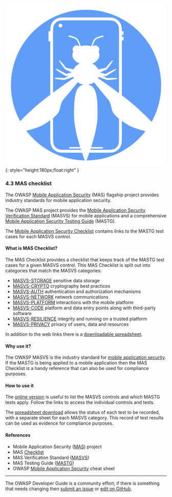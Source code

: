 ![MAS checklist logo](../assets/images/logos/mas.png "OWASP MAS checklist"){: style="height:180px;float:right" }

### 4.3 MAS checklist

The OWASP [Mobile Application Security][masproject] (MAS) flagship project provides
industry standards for mobile application security.

The OWASP MAS project provides the [Mobile Application Security Verification Standard][masvs] (MASVS)
for mobile applications and a comprehensive [Mobile Application Security Testing Guide][mastg] (MASTG).

The [Mobile Application Security Checklist][masc] contains links to the MASTG test cases for each MASVS control.

#### What is MAS Checklist?

The MAS Checklist provides a checklist that keeps track of the MASTG test cases for a given MASVS control.
This MAS Checklist is split out into categories that match the MASVS categories:

* [MASVS-STORAGE](https://mas.owasp.org/checklists/MASVS-STORAGE/) sensitive data storage
* [MASVS-CRYPTO](https://mas.owasp.org/checklists/MASVS-CRYPTO/) cryptography best practices
* [MASVS-AUTH](https://mas.owasp.org/checklists/MASVS-AUTH/) authentication and authorization mechanisms
* [MASVS-NETWORK](https://mas.owasp.org/checklists/MASVS-NETWORK/) network communications
* [MASVS-PLATFORM](https://mas.owasp.org/checklists/MASVS-PLATFORM/) interactions with the mobile platform
* [MASVS-CODE](https://mas.owasp.org/checklists/MASVS-CODE/) platform and data entry points along with third-party software
* [MASVS-RESILIENCE](https://mas.owasp.org/checklists/MASVS-RESILIENCE/) integrity and running on a trusted platform
* [MASVS-PRIVACY](https://mas.owasp.org/checklists/MASVS-PRIVACY/) privacy of users, data and resources

In addition to the web links there is a [downloadable spreadsheet][masxls].

#### Why use it?

The OWASP MASVS is the industry standard for [mobile application security][csmas].
If the MASTG is being applied to a mobile application then the MAS Checklist is a handy reference
that can also be used for compliance purposes.

#### How to use it

The [online version][masc] is useful to list the MASVS controls and which MASTG tests apply.
Follow the links to access the individual controls and tests.

The [spreadsheet download][masxls] allows the status of each test to be recorded,
with a separate sheet for each MASVS category.
This record of test results can be used as evidence for compliance purposes.

#### References

* Mobile Application Security ([MAS][masproject]) project
* MAS [Checklist][masc]
* MAS Verification Standard ([MASVS][masvs])
* MAS Testing Guide ([MASTG][mastg])
* OWASP [Mobile Application Security][csmas] cheat sheet

----

The OWASP Developer Guide is a community effort; if there is something that needs changing
then [submit an issue][issue0603] or [edit on GitHub][edit0603].

[csmas]: https://cheatsheetseries.owasp.org/cheatsheets/Mobile_Application_Security_Cheat_Sheet
[edit0603]: https://github.com/OWASP/www-project-developer-guide/blob/main/draft/06-design/03-mas-checklist.md
[issue0603]: https://github.com/OWASP/DevGuide/issues/new?labels=enhancement&template=request.md&title=Update:%2006-design/03-mas-checklist
[masproject]: https://owasp.org/www-project-mobile-app-security/
[masxls]: https://github.com/OWASP/owasp-mastg/releases/latest/download/OWASP_MAS_Checklist.xlsx
[masc]: https://mas.owasp.org/checklists/
[mastg]: https://mas.owasp.org/MASTG/
[masvs]: https://mas.owasp.org/MASVS/

